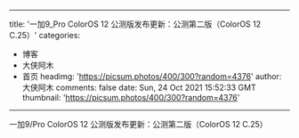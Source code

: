 
---
title: '一加9_Pro ColorOS 12 公测版发布更新：公测第二版（ColorOS 12 C.25）'
categories: 
 - 博客
 - 大侠阿木
 - 首页
headimg: 'https://picsum.photos/400/300?random=4376'
author: 大侠阿木
comments: false
date: Sun, 24 Oct 2021 15:52:33 GMT
thumbnail: 'https://picsum.photos/400/300?random=4376'
---

<div>   
一加9/Pro ColorOS 12 公测版发布更新：公测第二版（ColorOS 12 C.25）  
</div>
            
